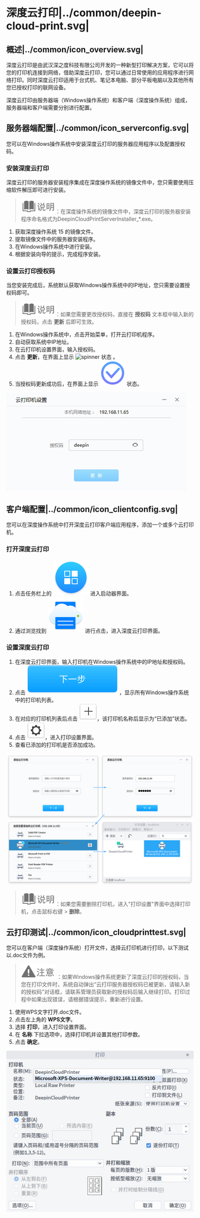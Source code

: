 # 深度云打印|../common/deepin-cloud-print.svg|

## 概述|../common/icon_overview.svg|

深度云打印是由武汉深之度科技有限公司开发的一种新型打印解决方案，它可以将您的打印机连接到网络，借助深度云打印，您可以通过日常使用的应用程序进行网络打印。同时深度云打印适用于台式机、笔记本电脑、部分平板电脑以及其他所有您已授权打印的联网设备。

深度云打印由服务器端（Windows操作系统）和客户端（深度操作系统）组成，服务器端和客户端需要分别进行配置。

## 服务器端配置|../common/icon_serverconfig.svg|

您可以在Windows操作系统中安装深度云打印的服务器应用程序以及配置授权码。

### 安装深度云打印

深度云打印的服务器安装程序集成在深度操作系统的镜像文件中，您只需要使用压缩软件解压即可进行安装。

> ![notes](icon/notes.svg)：在深度操作系统的镜像文件中，深度云打印的服务器安装程序命名格式为DeepinCloudPrintServerInstaller_*.exe。

1. 获取深度操作系统 15 的镜像文件。
2. 提取镜像文件中的服务器安装程序。
3. 在Windows操作系统中进行安装。
4. 根据安装向导的提示，完成程序安装。

### 设置云打印授权码

当您安装完成后，系统默认获取Windows操作系统中的IP地址，您只需要设置授权码即可。

> ![notes](icon/notes.svg)：如果您需要更改授权码，直接在 **授权码** 文本框中输入新的授权码，点击 **更新** 后即可生效。

1. 在Windows操作系统中，点击开始菜单，打开云打印机程序。
2. 自动获取系统中IP地址。
3. 在云打印机设置界面，输入授权码。
4. 点击 **更新**，在界面上显示 ![spinner](icon/icon_spinner.jpg) 状态 。
5. 当授权码更新成功后，在界面上显示 ![success](icon/icon_success.svg) 状态。

 ![0|windowssetting](jpg/windowssetting.jpg)

## 客户端配置|../common/icon_clientconfig.svg|

您可以在深度操作系统中打开深度云打印客户端应用程序，添加一个或多个云打印机。

### 打开深度云打印

1. 点击任务栏上的 ![launcher-24](icon/launcher-24.svg) 进入启动器界面。
2. 通过浏览找到 ![printer-24](icon/printer-24.svg) 进行点击，进入深度云打印界面。

### 设置深度云打印

1. 在深度云打印界面，输入打印机在Windows操作系统中的IP地址和授权码。
2. 点击 ![icon_next](icon/icon_next.svg) ，显示所有Windows操作系统中的打印机列表。
3. 在对应的打印机列表后点击 ![icon_plus](icon/icon_plus.svg)，该打印机名称后显示为“已添加”状态。
4. 点击 ![icon_setting](icon/icon_setting.svg)，进入打印设置界面。
5. 查看已添加的打印机是否添加成功。

 ![1|deepinssetting](jpg/deepinssetting.jpg)

> ![notes](icon/notes.svg)：如果您需要删除打印机，进入"打印设置"界面中选择打印机，点击鼠标右键 > **删除**。

## 云打印测试|../common/icon_cloudprinttest.svg|

您可以在客户端（深度操作系统）打开文件，选择云打印机进行打印，以下测试以.doc文件为例。

> ![attention](icon/attention.svg) ：如果Windows操作系统更新了深度云打印的授权码，当您在打印文件时，系统自动弹出“云打印服务器授权码已被更新，请输入新的授权码”对话框，请联系管理员获取新的授权码后输入继续打印。打印过程中如果出现错误，请根据错误提示，重新进行设置。

1. 使用WPS文字打开.doc文件。
2. 点击左上角的 **WPS文字**。
3. 选择 **打印**，进入打印设置界面。
4. 在 **名称** 下拉选项中，选择打印机并设置其他打印参数。
5. 点击 **确定**。

 ![0|printsetting](jpg/printsetting.jpg)
